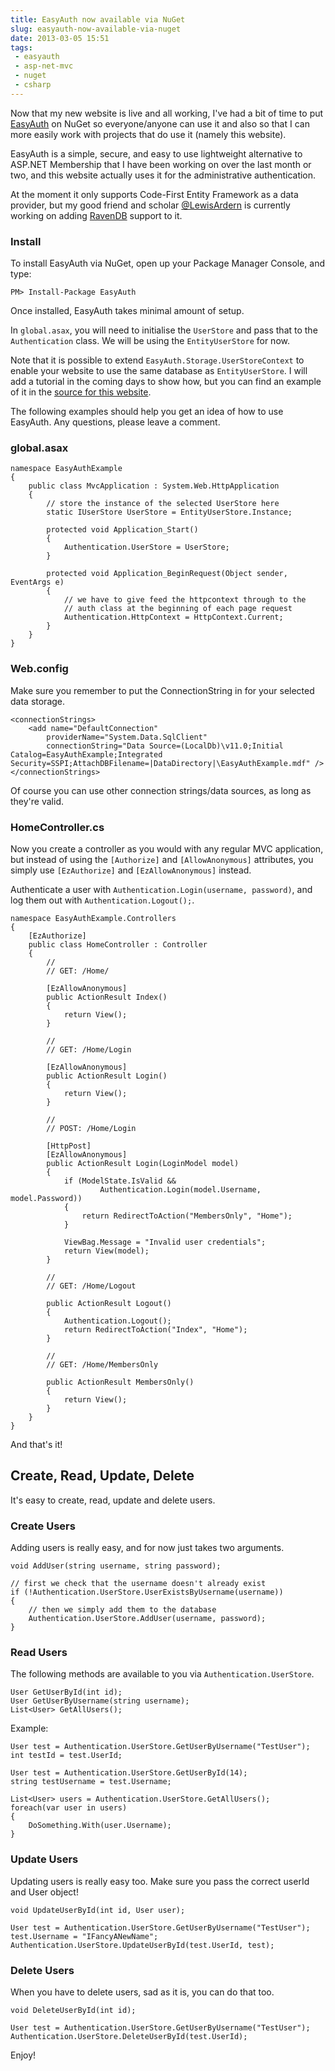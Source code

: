---title: EasyAuth now available via NuGetslug: easyauth-now-available-via-nugetdate: 2013-03-05 15:51tags: - easyauth - asp-net-mvc - nuget - csharp---Now that my new website is live and all working, I've had a bit of time to put [EasyAuth](https://github.com/Imdsm/EasyAuth) on NuGet so everyone/anyone can use it and also so that I can more easily work with projects that do use it (namely this website).

EasyAuth is a simple, secure, and easy to use lightweight alternative to ASP.NET Membership that I have been working on over the last month or two, and this website actually uses it for the administrative authentication.

At the moment it only supports Code-First Entity Framework as a data provider, but my good friend and scholar [@LewisArdern](https://twitter.com/LewisArdern) is currently working on adding [RavenDB](http://ravendb.net/) support to it.

### Install

To install EasyAuth via NuGet, open up your Package Manager Console, and type:

`PM> Install-Package EasyAuth`

Once installed, EasyAuth takes minimal amount of setup.

In `global.asax`, you will need to initialise the `UserStore` and pass that to the `Authentication` class. We will be using the `EntityUserStore` for now.

Note that it is possible to extend `EasyAuth.Storage.UserStoreContext` to enable your website to use the same database as `EntityUserStore`. I will add a tutorial in the coming days to show how, but you can find an example of it in the [source for this website](https://github.com/Imdsm/PersonalWebsite).

The following examples should help you get an idea of how to use EasyAuth. Any questions, please leave a comment.

### global.asax

    namespace EasyAuthExample
    {
        public class MvcApplication : System.Web.HttpApplication
        {
            // store the instance of the selected UserStore here
            static IUserStore UserStore = EntityUserStore.Instance;

            protected void Application_Start()
            {
                Authentication.UserStore = UserStore;
            }

            protected void Application_BeginRequest(Object sender, EventArgs e)
            {
                // we have to give feed the httpcontext through to the
                // auth class at the beginning of each page request
                Authentication.HttpContext = HttpContext.Current;
            }
        }
    }

### Web.config

Make sure you remember to put the ConnectionString in for your selected data storage.

    <connectionStrings>
        <add name="DefaultConnection"
            providerName="System.Data.SqlClient"
            connectionString="Data Source=(LocalDb)\v11.0;Initial Catalog=EasyAuthExample;Integrated Security=SSPI;AttachDBFilename=|DataDirectory|\EasyAuthExample.mdf" />
    </connectionStrings>

Of course you can use other connection strings/data sources, as long as they're valid.

### HomeController.cs

Now you create a controller as you would with any regular MVC application, but instead of using the `[Authorize]` and `[AllowAnonymous]` attributes, you simply use `[EzAuthorize]` and `[EzAllowAnonymous]` instead.

Authenticate a user with `Authentication.Login(username, password)`, and log them out with `Authentication.Logout();`.

    namespace EasyAuthExample.Controllers
    {
        [EzAuthorize]
        public class HomeController : Controller
        {
            //
            // GET: /Home/

            [EzAllowAnonymous]
            public ActionResult Index()
            {
                return View();
            }

            //
            // GET: /Home/Login

            [EzAllowAnonymous]
            public ActionResult Login()
            {
                return View();
            }

            //
            // POST: /Home/Login

            [HttpPost]
            [EzAllowAnonymous]
            public ActionResult Login(LoginModel model)
            {
                if (ModelState.IsValid &&
                        Authentication.Login(model.Username, model.Password))
                {
                    return RedirectToAction("MembersOnly", "Home");
                }

                ViewBag.Message = "Invalid user credentials";
                return View(model);
            }

            //
            // GET: /Home/Logout

            public ActionResult Logout()
            {
                Authentication.Logout();
                return RedirectToAction("Index", "Home");
            }

            //
            // GET: /Home/MembersOnly

            public ActionResult MembersOnly()
            {
                return View();
            }
        }
    }

And that's it!

## Create, Read, Update, Delete

It's easy to create, read, update and delete users.

### Create Users

Adding users is really easy, and for now just takes two arguments.

`void AddUser(string username, string password);`

    // first we check that the username doesn't already exist
    if (!Authentication.UserStore.UserExistsByUsername(username))
    {
        // then we simply add them to the database
        Authentication.UserStore.AddUser(username, password);
    }

### Read Users

The following methods are available to you via `Authentication.UserStore`.

    User GetUserById(int id);
    User GetUserByUsername(string username);
    List<User> GetAllUsers();

Example:

    User test = Authentication.UserStore.GetUserByUsername("TestUser");
    int testId = test.UserId;

    User test = Authentication.UserStore.GetUserById(14);
    string testUsername = test.Username;

    List<User> users = Authentication.UserStore.GetAllUsers();
    foreach(var user in users)
    {
        DoSomething.With(user.Username);
    }

### Update Users

Updating users is really easy too. Make sure you pass the correct userId and User object!

`void UpdateUserById(int id, User user);`

    User test = Authentication.UserStore.GetUserByUsername("TestUser");
    test.Username = "IFancyANewName";
    Authentication.UserStore.UpdateUserById(test.UserId, test);

### Delete Users

When you have to delete users, sad as it is, you can do that too.

`void DeleteUserById(int id);`

    User test = Authentication.UserStore.GetUserByUsername("TestUser");
    Authentication.UserStore.DeleteUserById(test.UserId);


Enjoy!
